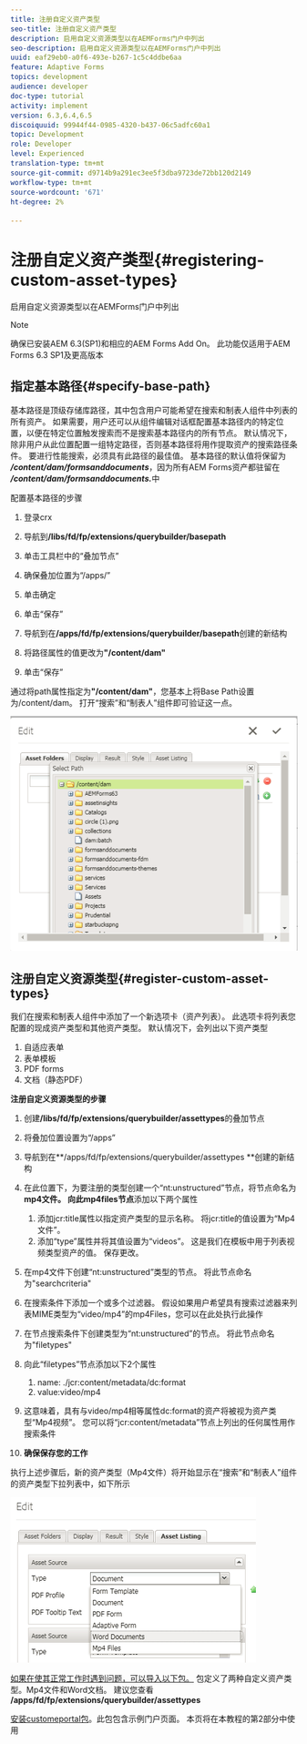 ```yaml
---
title: 注册自定义资产类型
seo-title: 注册自定义资产类型
description: 启用自定义资源类型以在AEMForms门户中列出
seo-description: 启用自定义资源类型以在AEMForms门户中列出
uuid: eaf29eb0-a0f6-493e-b267-1c5c4ddbe6aa
feature: Adaptive Forms
topics: development
audience: developer
doc-type: tutorial
activity: implement
version: 6.3,6.4,6.5
discoiquuid: 99944f44-0985-4320-b437-06c5adfc60a1
topic: Development
role: Developer
level: Experienced
translation-type: tm+mt
source-git-commit: d9714b9a291ec3ee5f3dba9723de72bb120d2149
workflow-type: tm+mt
source-wordcount: '671'
ht-degree: 2%

---
```



# 注册自定义资产类型{#registering-custom-asset-types}

启用自定义资源类型以在AEMForms门户中列出

>[!NOTE]
>
>确保已安装AEM 6.3(SP1)和相应的AEM Forms Add On。 此功能仅适用于AEM Forms 6.3 SP1及更高版本

## 指定基本路径{#specify-base-path}

基本路径是顶级存储库路径，其中包含用户可能希望在搜索和制表人组件中列表的所有资产。 如果需要，用户还可以从组件编辑对话框配置基本路径内的特定位置，以便在特定位置触发搜索而不是搜索基本路径内的所有节点。 默认情况下，除非用户从此位置配置一组特定路径，否则基本路径将用作提取资产的搜索路径条件。 要进行性能搜索，必须具有此路径的最佳值。 基本路径的默认值将保留为&#x200B;**_/content/dam/formsanddocuments_**，因为所有AEM Forms资产都驻留在&#x200B;**_/content/dam/formsanddocuments._**&#x200B;中

配置基本路径的步骤

1. 登录crx
1. 导航到&#x200B;**/libs/fd/fp/extensions/querybuilder/basepath**

1. 单击工具栏中的“叠加节点”
1. 确保叠加位置为“/apps/”
1. 单击确定
1. 单击“保存”
1. 导航到在&#x200B;**/apps/fd/fp/extensions/querybuilder/basepath**&#x200B;创建的新结构

1. 将路径属性的值更改为&#x200B;**&quot;/content/dam&quot;**
1. 单击“保存”

通过将path属性指定为&#x200B;**&quot;/content/dam&quot;**，您基本上将Base Path设置为/content/dam。 打开“搜索”和“制表人”组件即可验证这一点。

![basepath](assets/basepath.png)

## 注册自定义资源类型{#register-custom-asset-types}

我们在搜索和制表人组件中添加了一个新选项卡（资产列表）。 此选项卡将列表您配置的现成资产类型和其他资产类型。 默认情况下，会列出以下资产类型

1. 自适应表单
1. 表单模板
1. PDF forms
1. 文档（静态PDF）

**注册自定义资源类型的步骤**

1. 创建&#x200B;**/libs/fd/fp/extensions/querybuilder/assettypes**&#x200B;的叠加节点

1. 将叠加位置设置为“/apps”
1. 导航到在**/apps/fd/fp/extensions/querybuilder/assettypes **创建的新结构

1. 在此位置下，为要注册的类型创建一个“nt:unstructured”节点，将节点命名为&#x200B;**mp4文件。 向此mp4files节点**&#x200B;添加以下两个属性

   1. 添加jcr:title属性以指定资产类型的显示名称。 将jcr:title的值设置为“Mp4文件”。
   1. 添加“type”属性并将其值设置为“videos”。 这是我们在模板中用于列表视频类型资产的值。 保存更改。

1. 在mp4文件下创建“nt:unstructured”类型的节点。 将此节点命名为&quot;searchcriteria&quot;
1. 在搜索条件下添加一个或多个过滤器。 假设如果用户希望具有搜索过滤器来列表MIME类型为“video/mp4”的mp4Files，您可以在此处执行此操作
1. 在节点搜索条件下创建类型为“nt:unstructured”的节点。 将此节点命名为&quot;filetypes&quot;
1. 向此“filetypes”节点添加以下2个属性

   1. name: ./jcr:content/metadata/dc:format
   1. value:video/mp4

1. 这意味着，具有与video/mp4相等属性dc:format的资产将被视为资产类型“Mp4视频”。 您可以将“jcr:content/metadata”节点上列出的任何属性用作搜索条件

1. **确保保存您的工作**

执行上述步骤后，新的资产类型（Mp4文件）将开始显示在“搜索”和“制表人”组件的资产类型下拉列表中，如下所示

![mp4文件](assets/mp4files.png)

[如果在使其正常工作时遇到问题，可以导入以下包。](assets/assettypeskt1.zip) 包定义了两种自定义资产类型。Mp4文件和Word文档。 建议您查看&#x200B;**/apps/fd/fp/extensions/querybuilder/assettypes**

[安装customeportal包](assets/customportalpage.zip)。此包包含示例门户页面。 本页将在本教程的第2部分中使用

